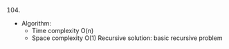 104.

- Algorithm:
  - Time complexity O(n)
  - Space complexity O(1)
    Recursive solution: basic recursive problem

